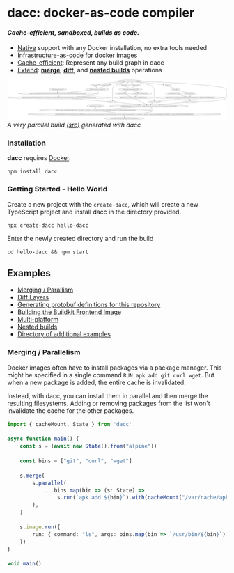 # dacc: docker-as-code compiler

#### _Cache-efficient, sandboxed, builds as code._

* <ins>Native</ins> support with any Docker installation, no extra tools needed
* <ins>Infrastructure-as-code</ins> for docker images
* <ins>Cache-efficient</ins>: Represent any build graph in dacc
* <ins>Extend</ins>: [__merge__](examples/merge.ts), [__diff__](examples/diff.ts), and [__nested builds__](examples/nested-builds.ts) operations

![A very parallel build](./packages/docs/static/img/df.svg)
*A very parallel build [(src)](./packages/dacc/src/build/df.ts) generated with dacc*

### Installation
__dacc__ requires [Docker](https://www.docker.com).
```
npm install dacc
```
### Getting Started - Hello World
Create a new project with the `create-dacc`, which will create a new TypeScript project and install dacc in the directory provided.
```
npx create-dacc hello-dacc
```
Enter the newly created directory and run the build
```
cd hello-dacc && npm start
```


## Examples
- [Merging / Parallism](#merging--parallelism)
- [Diff Layers](./examples/src/diff.ts)
- [Generating protobuf definitions for this repository](./packages/dacc/src/build/df.ts)
- [Building the Buildkit Frontend Image](https://github.com/r2d4/llb/blob/main/build/src/main.ts)
- [Multi-platform](./examples/src/multi-platform.ts)
- [Nested builds](./examples/src/nested-builds.ts)
- [Directory of additional examples](./examples)

### Merging / Parallelism
Docker images often have to install packages via a package manager. This might be specified in a single command `RUN apk add git curl wget`. But when a new package is added, the entire cache is invalidated.

Instead, with dacc, you can install them in parallel and then merge the resulting filesystems. Adding or removing packages from the list won't invalidate the cache for the other packages.

```typescript main.ts
import { cacheMount, State } from 'dacc'

async function main() {
    const s = (await new State().from("alpine"))

    const bins = ["git", "curl", "wget"]

    s.merge(
        s.parallel(
            ...bins.map(bin => (s: State) =>
                s.run(`apk add ${bin}`).with(cacheMount("/var/cache/apk")))
        ),
    )

    s.image.run({
        run: { command: "ls", args: bins.map(bin => `/usr/bin/${bin}`) },
    })
}

void main()
```